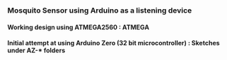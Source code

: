 ### Mosquito Sensor using Arduino as a listening device

#### Working design using ATMEGA2560 : ATMEGA  

#### Initial attempt at using Arduino Zero (32 bit microcontroller) : Sketches under AZ-* folders


